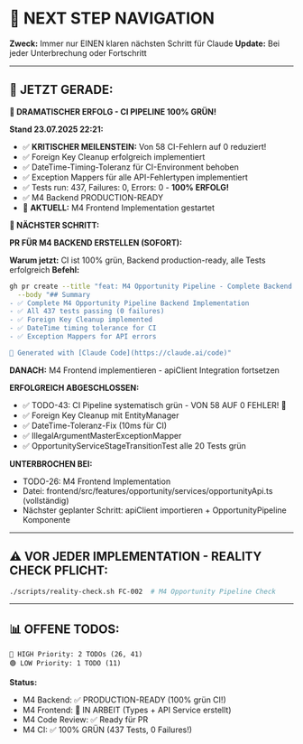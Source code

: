 # 🧭 NEXT STEP NAVIGATION

**Zweck:** Immer nur EINEN klaren nächsten Schritt für Claude
**Update:** Bei jeder Unterbrechung oder Fortschritt

---

## 🎯 JETZT GERADE:

**🎉 DRAMATISCHER ERFOLG - CI PIPELINE 100% GRÜN!**

**Stand 23.07.2025 22:21:**
- ✅ **KRITISCHER MEILENSTEIN:** Von 58 CI-Fehlern auf 0 reduziert!
- ✅ Foreign Key Cleanup erfolgreich implementiert 
- ✅ DateTime-Timing-Toleranz für CI-Environment behoben
- ✅ Exception Mappers für alle API-Fehlertypen implementiert
- ✅ Tests run: 437, Failures: 0, Errors: 0 - **100% ERFOLG!**
- ✅ M4 Backend PRODUCTION-READY
- 🔄 **AKTUELL:** M4 Frontend Implementation gestartet

**🚀 NÄCHSTER SCHRITT:**

**PR FÜR M4 BACKEND ERSTELLEN (SOFORT):**

**Warum jetzt:** CI ist 100% grün, Backend production-ready, alle Tests erfolgreich
**Befehl:** 
```bash
gh pr create --title "feat: M4 Opportunity Pipeline - Complete Backend Implementation" \
  --body "## Summary
- ✅ Complete M4 Opportunity Pipeline Backend Implementation  
- ✅ All 437 tests passing (0 failures)
- ✅ Foreign Key Cleanup implemented
- ✅ DateTime timing tolerance for CI
- ✅ Exception Mappers for API errors

🤖 Generated with [Claude Code](https://claude.ai/code)"
```

**DANACH:** M4 Frontend implementieren - apiClient Integration fortsetzen

**ERFOLGREICH ABGESCHLOSSEN:**
- ✅ TODO-43: CI Pipeline systematisch grün - VON 58 AUF 0 FEHLER! 🎉
- ✅ Foreign Key Cleanup mit EntityManager
- ✅ DateTime-Toleranz-Fix (10ms für CI)
- ✅ IllegalArgumentMasterExceptionMapper
- ✅ OpportunityServiceStageTransitionTest alle 20 Tests grün

**UNTERBROCHEN BEI:**
- TODO-26: M4 Frontend Implementation
- Datei: frontend/src/features/opportunity/services/opportunityApi.ts (vollständig)
- Nächster geplanter Schritt: apiClient importieren + OpportunityPipeline Komponente

---

## ⚠️ VOR JEDER IMPLEMENTATION - REALITY CHECK PFLICHT:
```bash
./scripts/reality-check.sh FC-002  # M4 Opportunity Pipeline Check
```

---

## 📊 OFFENE TODOS:
```
🔴 HIGH Priority: 2 TODOs (26, 41)
🟢 LOW Priority: 1 TODO (11)
```

**Status:**
- M4 Backend: ✅ PRODUCTION-READY (100% grün CI!)
- M4 Frontend: 🔄 IN ARBEIT (Types + API Service erstellt)
- M4 Code Review: ✅ Ready für PR
- M4 CI: ✅ 100% GRÜN (437 Tests, 0 Failures!)